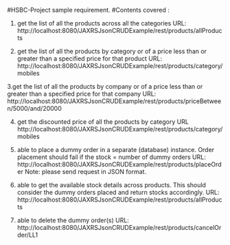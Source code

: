 #HSBC-Project sample requirement.
#Contents covered :

1. get the list of all the products across all the categories
URL:   http://localhost:8080/JAXRSJsonCRUDExample/rest/products/allProducts

 2. get the list of all the products by category or of a price less than or greater than    a specified price for that product
URL:  http://localhost:8080/JAXRSJsonCRUDExample/rest/products/category/mobiles

3.get the list of all the products by company or of a price less than or greater than a specified price for that company
URL: http://localhost:8080/JAXRSJsonCRUDExample/rest/products/priceBetween/5000/and/20000

4. get the discounted price of all the products by category
URL http://localhost:8080/JAXRSJsonCRUDExample/rest/products/category/mobiles

5. able to place a dummy order in a separate (database) instance. Order placement should fail if the stock = number of dummy orders 
URL: http://localhost:8080/JAXRSJsonCRUDExample/rest/products/placeOrder
Note: please send request in JSON format.

6.  able to get the available stock details across products. This should consider the dummy orders placed and return stocks accordingly. 
URL: http://localhost:8080/JAXRSJsonCRUDExample/rest/products/allProducts

7.  able to delete the dummy order(s)
URL:  http://localhost:8080/JAXRSJsonCRUDExample/rest/products/cancelOrder/LL1
 

